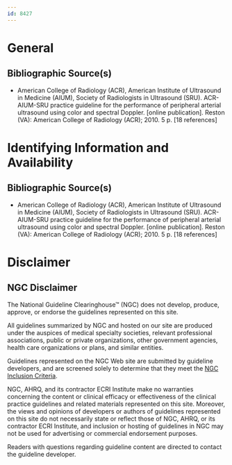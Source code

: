 ```yaml
---
id: 8427
---
```


# General

## Bibliographic Source(s)

- American College of Radiology (ACR), American Institute of Ultrasound in Medicine (AIUM), Society of Radiologists in Ultrasound (SRU). ACR-AIUM-SRU practice guideline for the performance of peripheral arterial ultrasound using color and spectral Doppler. [online publication]. Reston (VA): American College of Radiology (ACR); 2010. 5 p. [18 references]

# Identifying Information and Availability

## Bibliographic Source(s)

- American College of Radiology (ACR), American Institute of Ultrasound in Medicine (AIUM), Society of Radiologists in Ultrasound (SRU). ACR-AIUM-SRU practice guideline for the performance of peripheral arterial ultrasound using color and spectral Doppler. [online publication]. Reston (VA): American College of Radiology (ACR); 2010. 5 p. [18 references]

# Disclaimer

## NGC Disclaimer

The National Guideline Clearinghouse™ (NGC) does not develop, produce, approve, or endorse the guidelines represented on this site.

All guidelines summarized by NGC and hosted on our site are produced under the auspices of medical specialty societies, relevant professional associations, public or private organizations, other government agencies, health care organizations or plans, and similar entities.

Guidelines represented on the NGC Web site are submitted by guideline developers, and are screened solely to determine that they meet the [NGC Inclusion Criteria](/help-and-about/summaries/inclusion-criteria).

NGC, AHRQ, and its contractor ECRI Institute make no warranties concerning the content or clinical efficacy or effectiveness of the clinical practice guidelines and related materials represented on this site. Moreover, the views and opinions of developers or authors of guidelines represented on this site do not necessarily state or reflect those of NGC, AHRQ, or its contractor ECRI Institute, and inclusion or hosting of guidelines in NGC may not be used for advertising or commercial endorsement purposes.

Readers with questions regarding guideline content are directed to contact the guideline developer.


